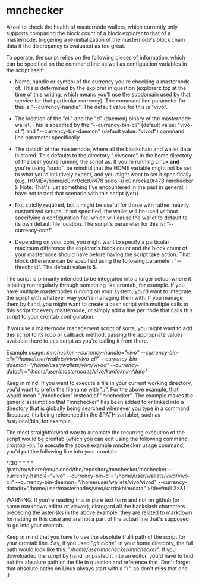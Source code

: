 # mnchecker
A tool to check the health of masternode wallets, which currently only supports comparing the block count of a block explorer to that of a masternode, triggering a re-initialization of the masternode's block chain data if the discrepancy is evaluated as too great.

To operate, the script relies on the following pieces of information, which can be specified on the command line as well as configuation variables in the script itself:

- Name, handle or symbol of the currency you're checking a masternode of. This is determined by the explorer in question (explorerz.top at the time of this writing, which means you'll use the subdomain used by that service for that particular currency). The command line parameter for this is "--currency-handle". The default value for this is "vivo".

- The location of the "cli" and the "d" (daemon) binary of the masternode wallet. This is specified by the "--currency-bin-cli" (default value: "vivo-cli") and "--currency-bin-daemon"  (default value: "vivod") command line parameter specifically.

- The datadir of the masternode, where all the blockchain and wallet data is stored. This defaults to the directory ".vivocore" in the home directory of the user you're running the script as. If you're running Linux **and** you're using "sudo", be mindful that the HOME variable might not be set to what you'd intiutively expect, and you might want to set it specifically (e.g. HOME=/home/c0inr0ckz0r478 sudo -u c0inrockz0r478 mnchecker ). Note: That's just something I've encountered in the past in general, I have not tested that scenario with this script (yet)).

- Not strictly required, but it might be useful for those with rather heavily customized setups. If not specified, the wallet will be used without specifying a configuration file, which will cause the wallet to default to its own default file location. The script's parameter for this is: "--currency-conf".

- Depending on your coin, you might want to specify a particular maximum difference the explorer's block count and the block count of your masternode should have before having the script take action. That block difference can be specified using the following parameter: "--threshold". The default value is 5.

The script is primarily intended to be integrated into a larger setup, where it is being run regularly through something like crontab, for example. If you have multiple masternodes running on your system, you'd want to integrate the script with whatever way you're managing them with. If you manage them by hand, you might want to create a bash script with multiple calls to this script for every masternode, or simply add a line per node that calls this script to your crontab configuration.

If you use a masternode management script of sorts, you might want to add this script to its loop or callback method, passing the appropriate values available there to this script as you're calling it from there.

Example usage:
*mnchecker --currency-handle="vivo" --currency-bin-cli="/home/user/wallets/vivo/vivo-cli" --currency-bin-daemon="/home/user/wallets/vivo/vivod" --currency-datadir="/home/user/masternodes/vivo/kardakhim/data"*

Keep in mind: If you want to execute a file in your current working directory, you'd want to prefix the filename with "./". For the above example, that would mean "./mnchecker" instead of "mnchecker". The example makes the generic assumption that "mnchecker" has been added to or linked into a directory that is globally being searched whenever you type in a command (because it is being referenced in the $PATH variable), such as /usr/local/bin, for example.

The most straightforward way to automate the recurring execution of the script would be crontab (which you can edit using the following command: *crontab -e*). To execute the above example mnchecker usage command, you'd put the following line into your crontab:

\*/30 \* \* \* \* /path/to/where/you/cloned/the/repository/mnchecker/mnchecker --currency-handle="vivo" --currency-bin-cli="/home/user/wallets/vivo/vivo-cli" --currency-bin-daemon="/home/user/wallets/vivo/vivod" --currency-datadir="/home/user/masternodes/vivo/kardakhim/data" >/dev/null 2>&1

WARNING: If you're reading this in pure text form and not on github (or some markdown editor or viewer), disregard all the backslash characters preceding the asterisks in the above example, they are related to markdown formatting in this case and are not a part of the actual line that's supposed to go into your crontab.

Keep in mind that you have to use the absolute (full) path of the script for your crontab line. Say, if you used "*git clone*" in your home directory, the full path would look like this: "*/home/user/mnchecker/mnchecker*". If you downloaded the script by hand, or pasted it into an editor, you'd have to find out the absolute path of the file in question and reference that. Don't forget that absolute paths on Linux always start with a "/", so don't miss that one. :)
